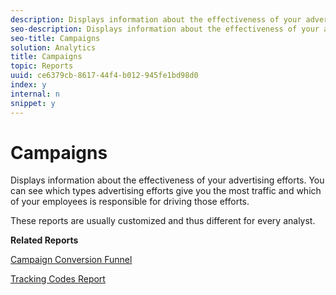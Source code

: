 ```yaml
---
description: Displays information about the effectiveness of your advertising efforts. You can see which types advertising efforts give you the most traffic and which of your employees is responsible for driving those efforts.
seo-description: Displays information about the effectiveness of your advertising efforts. You can see which types advertising efforts give you the most traffic and which of your employees is responsible for driving those efforts.
seo-title: Campaigns
solution: Analytics
title: Campaigns
topic: Reports
uuid: ce6379cb-8617-44f4-b012-945fe1bd98d0
index: y
internal: n
snippet: y
---
```


# Campaigns

Displays information about the effectiveness of your advertising efforts. You can see which types advertising efforts give you the most traffic and which of your employees is responsible for driving those efforts.

These reports are usually customized and thus different for every analyst.

**Related Reports**

[Campaign Conversion Funnel](../../../components/c-variables/dimensionslist/reports-campaign-conversion-funnel.md#concept_DEF0050F45F74EC8BB08CDA03BB03A59)

[Tracking Codes Report](../../../components/c-variables/dimensionslist/reports-tracking-codes.md#concept_CBCAE87060BC4BE1A335DDCA6F4396FB) 
